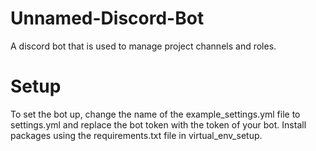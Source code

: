 # Unnamed-Discord-Bot
A discord bot that is used to manage project channels and roles.

# Setup
To set the bot up, change the name of the example_settings.yml file to settings.yml and replace the bot token with
the token of your bot.  Install packages using the requirements.txt file in virtual_env_setup.